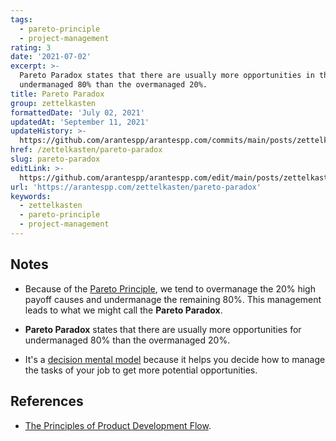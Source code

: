 ```yaml
---
tags:
  - pareto-principle
  - project-management
rating: 3
date: '2021-07-02'
excerpt: >-
  Pareto Paradox states that there are usually more opportunities in the
  undermanaged 80% than the overmanaged 20%.
title: Pareto Paradox
group: zettelkasten
formattedDate: 'July 02, 2021'
updatedAt: 'September 11, 2021'
updateHistory: >-
  https://github.com/arantespp/arantespp.com/commits/main/posts/zettelkasten/pareto-paradox.md
href: /zettelkasten/pareto-paradox
slug: pareto-paradox
editLink: >-
  https://github.com/arantespp/arantespp.com/edit/main/posts/zettelkasten/pareto-paradox.md
url: 'https://arantespp.com/zettelkasten/pareto-paradox'
keywords:
  - zettelkasten
  - pareto-principle
  - project-management
---
```


## Notes

- Because of the [Pareto Principle](/zettelkasten/pareto-principle), we tend to overmanage the 20% high payoff causes and undermanage the remaining 80%. This management leads to what we might call the **Pareto Paradox**.

- **Pareto Paradox** states that there are usually more opportunities for undermanaged 80% than the overmanaged 20%.

- It's a [decision mental model](/zettelkasten/decision-mental-models) because it helps you decide how to manage the tasks of your job to get more potential opportunities.

## References

- [The Principles of Product Development Flow](/books/the-principles-of-product-development-flow).
